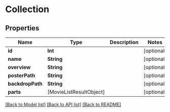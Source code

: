 # Collection

## Properties
Name | Type | Description | Notes
------------ | ------------- | ------------- | -------------
**id** | **Int** |  | [optional] 
**name** | **String** |  | [optional] 
**overview** | **String** |  | [optional] 
**posterPath** | **String** |  | [optional] 
**backdropPath** | **String** |  | [optional] 
**parts** | [MovieListResultObject] |  | [optional] 

[[Back to Model list]](../README.md#documentation-for-models) [[Back to API list]](../README.md#documentation-for-api-endpoints) [[Back to README]](../README.md)


